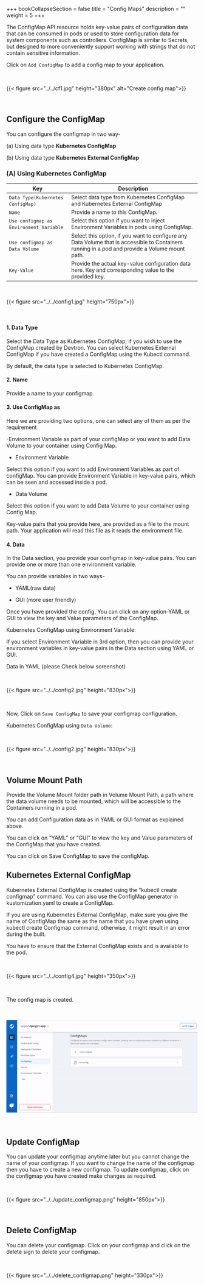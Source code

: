 +++
bookCollapseSection = false
title = "Config Maps"
description = ""
weight = 5
+++




The ConfigMap API resource holds key-value pairs of configuration data that can be consumed in pods or used to store configuration data for system components such as controllers. ConfigMap is similar to Secrets, but designed to more conveniently support working with strings that do not contain sensitive information.


Click on `Add ConfigMap` to add a config map to your application.

&nbsp;&nbsp;

{{< figure src="../../cf1.jpg" height="380px" alt="Create config map">}}

&nbsp;&nbsp;


## Configure the ConfigMap

You can configure the configmap in two way-

(a) Using data type **Kubernetes ConfigMap**

(b) Using data type **Kubernetes External ConfigMap**

  

### (A) Using Kubernetes ConfigMap

Key  | Description
-----|-----
`Data Type(Kubernetes ConfigMap)` | Select data type from Kubernetes ConfigMap and Kubernetes External ConfigMap 
`Name` | Provide a name to this ConfigMap.
`Use configmap as Environment Variable` | Select this option if you want to inject Environment Variables in pods using ConfigMap.
`Use configmap as Data Volume` | Select this option, if you want to configure any Data Volume that is accessible to Containers running in a pod and provide a Volume mount path.
`Key-Value` | Provide the actual key-value configuration data here. Key and corresponding value to the provided key.


&nbsp;&nbsp;

{{< figure src="../../config1.jpg" height="750px">}}

&nbsp;&nbsp;


#### 1. Data Type

Select the Data Type as Kubernetes ConfigMap, if you wish to use the ConfigMap created by Devtron. You can select Kubernetes External ConfigMap if you have created a ConfigMap using the Kubectl command.

By default, the data type is selected to Kubernetes ConfigMap.

#### 2. Name

Provide a name to your configmap.

#### 3. Use ConfigMap as

Here we are providing two options, one can select any of them as per the requirement

-Environment Variable as part of your configMap or you want to  add Data Volume to your container using Config Map.

-   Environment Variable
    

Select this option if you want to add Environment Variables as part of configMap. You can provide Environment Variable in key-value pairs, which can be seen and accessed inside a pod.

  

-   Data Volume
    

Select this option if you want to add Data Volume to your container using Config Map.

Key-value pairs that you provide here, are provided as a file to the mount path. Your application will read this file as it reads the environment file.

#### 4. Data

In the Data section, you provide your configmap in key-value pairs. You can provide one or more than one environment variable.

You can provide variables in two ways-

-   YAML(raw data)
    
-   GUI (more user friendly)
    

Once you have provided the config, You can click on any option-YAML or GUI to view the key and Value parameters of the ConfigMap.

Kubernetes ConfigMap using Environment Variable:

If you select Environment Variable in 3rd option, then you can provide your environment variables in key-value pairs in the Data section using YAML or GUI.

Data in YAML (please Check below screenshot)

&nbsp;&nbsp;

{{< figure src="../../config2.jpg" height="830px">}}

&nbsp;&nbsp;

Now, Click on `Save ConfigMap` to save your configmap configuration.

Kubernetes ConfigMap using `Data Volume`:

&nbsp;&nbsp;

{{< figure src="../../config2.jpg" height="830px">}}


&nbsp;&nbsp;

## Volume Mount Path

Provide the Volume Mount folder path in Volume Mount Path, a path where the data volume needs to be mounted, which will be accessible to the Containers running in a pod.

You can add Configuration data as in YAML or GUI format as explained above.

You can click on “YAML” or “GUI” to view the key and Value parameters of the ConfigMap that you have created.

You can click on Save ConfigMap to save the configMap.

## Kubernetes External ConfigMap

Kubernetes External ConfigMap is created using the “kubectl create configmap” command. You can also use the ConfigMap generator in kustomization.yaml to create a ConfigMap.

If you are using Kubernetes External ConfigMap, make sure you give the name of ConfigMap the same as the name that you have given using kubectl create Configmap <configmap-name> <data source> command, otherwise, it might result in an error during the built.

You have to ensure that the External ConfigMap exists and is available to the pod.



&nbsp;&nbsp;

{{< figure src="../../config4.jpg" height="350px">}}

<br />



The config map is created.

&nbsp;&nbsp;

![Config Map Added](../../arora2.gif "Config Map is added")


&nbsp;&nbsp;

## Update ConfigMap

You can update your configmap anytime later but you cannot change the name of your configmap. If you want to change the name of the configmap then you have to create a new configmap. To update configmap, click on the configmap you have created make changes as required.

&nbsp;&nbsp;

{{< figure src="../../update_configmap.png" height="850px">}}

&nbsp;&nbsp;


## Delete ConfigMap

You can delete your configmap. Click on your configmap and click on the delete sign to delete your configmap.

&nbsp;&nbsp;

{{< figure src="../../delete_configmap.png" height="330px">}}

&nbsp;&nbsp;
=======



